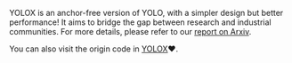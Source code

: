 YOLOX is an anchor-free version of YOLO, with a simpler design but better performance! It aims to bridge the gap between research and industrial communities.
For more details, please refer to our [report on Arxiv](https://arxiv.org/abs/2107.08430).

You can also visit the origin code in [YOLOX](https://github.com/Megvii-BaseDetection/YOLOX)❤️.
